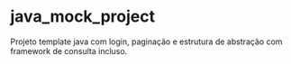java_mock_project
=================

Projeto template java com login, paginação e estrutura de abstração com framework de consulta incluso.
